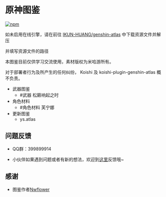 # 原神图鉴

[![npm](https://img.shields.io/npm/v/koishi-plugin-genshin-atlas?style=flat-square)](https://www.npmjs.com/package/koishi-plugin-genshin-atlas)

如未启用在线引擎，请在前往 [IKUN-HUANG/genshin-atlas](https://gitee.com/IKUN-HUANG/genshin-atlas/tree/master/role) 中下载资源文件并解压

并填写资源文件的路径

本图鉴目前仅供学习交流使用，素材版权为米哈游所有。

对于部署者行为及所产生的任何纠纷， Koishi 及 koishi-plugin-genshin-atlas 概不负责。

- 武器图鉴
    - #武器 松籁响起之时
- 角色材料
    - #角色材料 芙宁娜
- 更新图鉴
    - ys.atlas

## 问题反馈
* QQ群：399899914

* 小伙伴如果遇到问题或者有新的想法，欢迎到[这里](https://github.com/initialencounter/koishi-plugin-genshin-atlas/issues)反馈哦~

## 感谢
- 图鉴作者[Nwflower](https://gitee.com/Nwflower/genshin-atlas)
